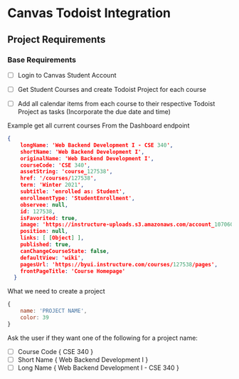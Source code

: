 # Canvas Todoist Integration 

## Project Requirements
### Base Requirements
- [ ] Login to Canvas Student Account
- [ ] Get Student Courses and create Todoist Project for each course
- [ ] Add all calendar items from each course to their respective Todoist Project as tasks (Incorporate the due date and time)



Example get all current courses From the Dashboard endpoint
```json
{
    longName: 'Web Backend Development I - CSE 340',
    shortName: 'Web Backend Development I',
    originalName: 'Web Backend Development I',
    courseCode: 'CSE 340',
    assetString: 'course_127538',
    href: '/courses/127538',
    term: 'Winter 2021',
    subtitle: 'enrolled as: Student',
    enrollmentType: 'StudentEnrollment',
    observee: null,
    id: 127538,
    isFavorited: true,
    image: 'https://instructure-uploads.s3.amazonaws.com/account_107060000000000001/attachments/1642692/dashboard.jpg',
    position: null,
    links: [ [Object] ],
    published: true,
    canChangeCourseState: false,
    defaultView: 'wiki',
    pagesUrl: 'https://byui.instructure.com/courses/127538/pages',
    frontPageTitle: 'Course Homepage'
  }
```

What we need to create a project
```javascript
{
    name: 'PROJECT NAME',
    color: 39
}
```
Ask the user if they want one of the following for a project name:
 - [ ] Course Code { CSE 340 }
 - [ ] Short Name { Web Backend Development I }
 - [ ] Long Name { Web Backend Development I - CSE 340 }